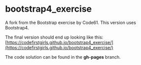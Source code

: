 # bootstrap4_exercise

A fork from the Bootstrap exercise by Code61.
This version uses Bootstrap4.

The final version should end up looking like this: [https://codefirstgirls.github.io/bootstrap4_exercise/](https://codefirstgirls.github.io/bootstrap4_exercise/)

The code solution can be found in the **gh-pages** branch.